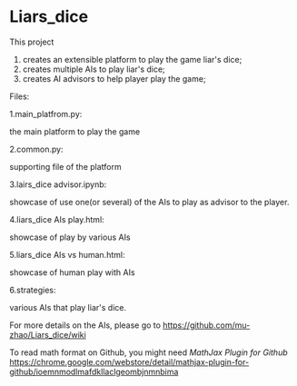 # Liars_dice

This project
1. creates an extensible platform to play the game liar's dice; 
2. creates multiple AIs to play liar's dice;
3. creates AI advisors to help player play the game;

Files:


1.main_platfrom.py:

 the main platform to play the game


2.common.py:

 supporting file of the platform



3.lairs_dice advisor.ipynb:

 showcase of use one(or several) of the AIs to play as advisor to the player.

4.liars_dice AIs play.html:
 
 showcase of play by various AIs

5.liars_dice AIs vs human.html:

showcase of human play with AIs


6.strategies:

various AIs that play liar's dice.
   
   
For more details on the AIs, please go to https://github.com/mu-zhao/Liars_dice/wiki

To read math format on Github, you might need _MathJax Plugin for Github_ https://chrome.google.com/webstore/detail/mathjax-plugin-for-github/ioemnmodlmafdkllaclgeombjnmnbima
